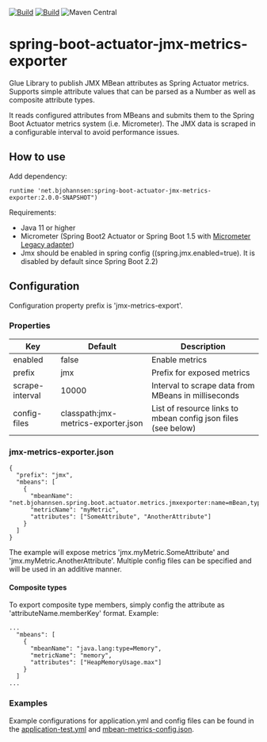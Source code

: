 [![Build](https://gitlab.com/bjohannsen/spring-boot-actuator-jmx-metrics-exporter/badges/master/pipeline.svg)](https://gitlab.com/bjohannsen/spring-boot-actuator-jmx-metrics-exporter/badges/master/pipeline.svg)
[![Build](https://gitlab.com/bjohannsen/spring-boot-actuator-jmx-metrics-exporter/badges/master/coverage.svg)](https://gitlab.com/bjohannsen/spring-boot-actuator-jmx-metrics-exporter/badges/master/coverage.svg)
![Maven Central](https://img.shields.io/maven-central/v/net.bjohannsen/spring-boot-actuator-jmx-metrics-exporter)


# spring-boot-actuator-jmx-metrics-exporter
Glue Library to publish JMX MBean attributes as Spring Actuator metrics. 
Supports simple attribute values that can be parsed as a Number as well as composite attribute types.

It reads configured attributes from MBeans and submits them to the Spring Boot Actuator metrics system (i.e. Micrometer).
The JMX data is scraped in a configurable interval to avoid performance issues.

## How to use

Add dependency:
```
runtime 'net.bjohannsen:spring-boot-actuator-jmx-metrics-exporter:2.0.0-SNAPSHOT")
```

Requirements:
- Java 11 or higher
- Micrometer (Spring Boot2 Actuator or Spring Boot 1.5 with [Micrometer Legacy adapter](https://micrometer.io/docs/ref/spring/1.5))
- Jmx should be enabled in spring config ((spring.jmx.enabled=true). It is disabled by default since Spring Boot 2.2)

## Configuration

Configuration property prefix is 'jmx-metrics-export'.

### Properties

| Key              | Default                             | Description                                             |
|------------------|-------------------------------------|---------------------------------------------------------|
| enabled          | false                               | Enable metrics                                          |
| prefix           | jmx                                 | Prefix for exposed metrics                              |
| scrape-interval  | 10000                               | Interval to scrape data from MBeans in milliseconds     |
| config-files     | classpath:jmx-metrics-exporter.json | List of resource links to mbean config json files (see below) |

### jmx-metrics-exporter.json

```
{
  "prefix": "jmx",
  "mbeans": [
    {
      "mbeanName": "net.bjohannsen.spring.boot.actuator.metrics.jmxexporter:name=mBean,type=MBeanClass",
      "metricName": "myMetric",
      "attributes": ["SomeAttribute", "AnotherAttribute"]
    }
  ]
}
```

The example will expose metrics 'jmx.myMetric.SomeAttribute' and 'jmx.myMetric.AnotherAttribute'. 
Multiple config files can be specified and will be used in an additive manner.

#### Composite types

To export composite type members, simply config the attribute as 'attributeName.memberKey' format. Example:
```
...
  "mbeans": [
    {
      "mbeanName": "java.lang:type=Memory",
      "metricName": "memory",
      "attributes": ["HeapMemoryUsage.max"]
    }
  ]
...
```

### Examples

Example configurations for application.yml and config files can be found in the [application-test.yml](https://github.com/bjohannsen/spring-boot-actuator-jmx-metrics-exporter/blob/master/src/test/resources/application-test.yml) 
and [mbean-metrics-config.json](https://github.com/bjohannsen/spring-boot-actuator-jmx-metrics-exporter/blob/master/src/test/resources/mbean-metrics-config.json).
